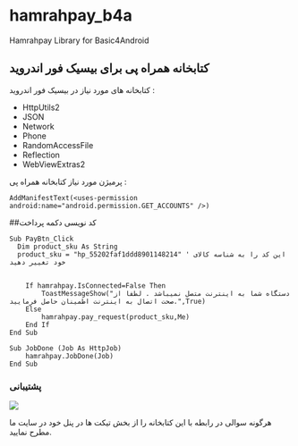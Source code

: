 # hamrahpay_b4a
Hamrahpay Library for Basic4Android
## کتابخانه همراه پی برای بیسیک فور اندروید

کتابخانه های مورد نیاز در بیسیک فور اندروید :
* HttpUtils2
* JSON
* Network
* Phone
* RandomAccessFile
* Reflection
* WebViewExtras2

پرمیژن مورد نیاز کتابخانه همراه پی :
```
AddManifestText(<uses-permission android:name="android.permission.GET_ACCOUNTS" />)
```

##کد نویسی دکمه پرداخت

```Basic
Sub PayBtn_Click
  Dim product_sku As String
  product_sku = "hp_55202faf1ddd8901148214" ' این کد را به شناسه کالای خود تغییر دهید
  
  
	If hamrahpay.IsConnected=False Then
		ToastMessageShow("دستگاه شما به اینترنت متصل نمیباشد . لطفا از صحت اتصال به اینترنت اطمینان حاصل فرمایید.",True)
	Else
		hamrahpay.pay_request(product_sku,Me)
	End If
End Sub

Sub JobDone (Job As HttpJob)
	hamrahpay.JobDone(Job)
End Sub
```



### پشتیبانی

[![](https://hamrahpay.com/assets/home/theme/img/logo-red.png)](https://hamrahpay.com)

 هرگونه سوالی در رابطه با این کتابخانه را از بخش تیکت ها در پنل خود در سایت ما مطرح نمایید.
 
